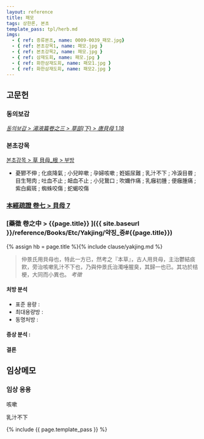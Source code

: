 ```yaml
---
layout: reference
title: 패모
tags: 상한론, 본초
template_pass: tpl/herb.md
imgs:
  - { ref: 증류본초, name: 0009-0039_패모.jpg}
  - { ref: 본초강목1, name: 패모.jpg }
  - { ref: 본초강목2, name: 패모.jpg }
  - { ref: 삼재도회, name: 패모.jpg }
  - { ref: 화한삼재도회, name: 패모1.jpg }
  - { ref: 화한삼재도회, name: 패모2.jpg }
---
```



## 고문헌

### 동의보감

_[동의보감 > 湯液篇卷之三 > 草部(下) >  唐貝母 1.18](https://mediclassics.kr/books/8/volume/22/#content_126)_

### 본초강목

[본초강목 > 草	貝母_根 > 부방]()

* 憂鬰不伸 ; 化痰降氣 ; 小兒晬嗽 ; 孕婦咳嗽 ; 姙娠尿難 ; 乳汁不下 ; 冷淚目昬 ; 目生弩肉 ; 吐血不止 ; 衄血不止 ; 小兒鵞口 ; 吹嬭作痛 ; 乳癰初腫 ; 便癰腫痛 ; 紫白癜斑 ; 蜘蛛咬傷 ; 蛇蝎咬傷

### [本經疏證 卷七  > 貝母 7](https://mediclassics.kr/books/154/volume/7/#content_56)

### [藥徵 卷之中 > {{page.title}} ]({{ site.baseurl }}/reference/Books/Etc/Yakjing/약징_중#{{page.title}})

{% assign hb = page.title %}{% include clause/yakjing.md %}

> 仲景氏用貝母也，特此一方已，然考之『本草』，古人用貝母，主治鬱結痰飮，旁治咳嗽乳汁不下也，乃與仲景氏治濁唾腥臭，其歸一也已。其功於桔梗，大同而小異也。 _考徵_


#### 처방 분석

* 표준 용량 :
* 최대용량방 :
* 동명처방 :

#### 증상 분석 :




#### 결론



## 임상메모

### 임상 응용

咳嗽

乳汁不下

{% include {{ page.template_pass }} %}
